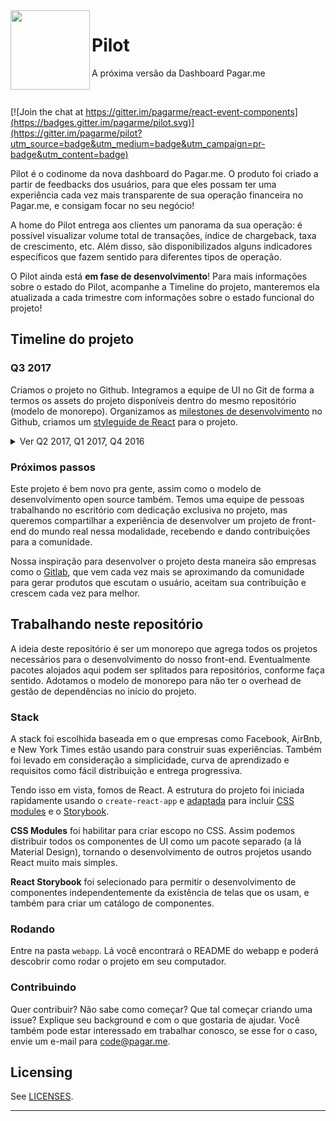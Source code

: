 <img src="https://avatars1.githubusercontent.com/u/3846050?v=4&s=200" width="127px" height="127px" align="left"/>

# Pilot

A próxima versão da Dashboard Pagar.me

<br>

[![Join the chat at https://gitter.im/pagarme/react-event-components](https://badges.gitter.im/pagarme/pilot.svg)](https://gitter.im/pagarme/pilot?utm_source=badge&utm_medium=badge&utm_campaign=pr-badge&utm_content=badge)
<br>


Pilot é o codinome da nova dashboard do Pagar.me. O produto foi criado
a partir de feedbacks dos usuários, para que eles possam ter uma
experiência cada vez mais transparente de sua operação financeira no
Pagar.me, e consigam focar no seu negócio!

A home do Pilot entrega aos clientes um panorama da sua operação: é
possível visualizar volume total de transações, índice de chargeback,
taxa de crescimento, etc. Além disso, são disponibilizados alguns
indicadores específicos que fazem sentido para diferentes tipos de
operação.

O Pilot ainda está **em fase de desenvolvimento**! Para mais
informações sobre o estado do Pilot, acompanhe a Timeline do
projeto, manteremos ela atualizada a cada trimestre com
informações sobre o estado funcional do projeto!

## Timeline do projeto

### Q3 2017

Criamos o projeto no Github. Integramos a equipe de UI no Git de forma a
termos os assets do projeto disponíveis dentro do mesmo repositório (modelo
de monorepo). Organizamos as [milestones de desenvolvimento][milestones]
no Github, criamos um [styleguide de React][react-styleguide] para o
projeto.

<details>
<summary>Ver Q2 2017, Q1 2017, Q4 2016</summary>

### Q2 2017

A equipe de UX conduziu os esforços para desenhar protótipos baseados
no feedback dos clientes, executar testes de usabilidade e adaptar os
protótipos conforme o feedback.

A equipe de UI iniciou o design de uma biblioteca de componentes básicos
de interface, incluindo botões, inputs, cards, etc. Essa biblioteca será
usada para desenvolver as telas baseadas nos protótipos.

### Q1 2017

Formamos uma equipe de UX para trabalhar na experiência do usuário.
Esta equipe está desde janeiro compreendendo as dores dos usuários da
[nossa dashboard atual][dashboard-pagarme] e anotando cada detalhe.

### Q4 2016

Nossa equipe começou a pensar em uma próxima versão da nossa dashboard,
peça fundamental para empoderar o lojista a tomar decisões de negócio.

Com o crescimento do Pagar.me em 2016, e consequentemente a entrada de
novos clientes, precisavamos mergulhar de cabeça no dia-a-dia deles para
dar a luz a um novo conceito de dashboard, que fosse totalmente centrada
na operação do nosso cliente.

</details>

### Próximos passos

Este projeto é bem novo pra gente, assim como o modelo de desenvolvimento
open source também. Temos uma equipe de pessoas trabalhando no escritório
com dedicação exclusiva no projeto, mas queremos compartilhar a experiência
de desenvolver um projeto de front-end do mundo real nessa modalidade,
recebendo e dando contribuições para a comunidade.

Nossa inspiração para desenvolver o projeto desta maneira são empresas
como o [Gitlab][gitlab-handbook], que vem cada vez mais se aproximando
da comunidade para gerar produtos que escutam o usuário, aceitam sua
contribuição e crescem cada vez para melhor.

## Trabalhando neste repositório

A ideia deste repositório é ser um monorepo que agrega todos os projetos
necessários para o desenvolvimento do nosso front-end. Eventualmente
pacotes alojados aqui podem ser splitados para repositórios, conforme
faça sentido. Adotamos o modelo de monorepo para não ter o overhead de
gestão de dependências no início do projeto.

### Stack

A stack foi escolhida baseada em o que empresas como Facebook, AirBnb,
e New York Times estão usando para construir suas experiências. Também foi
levado em consideração a simplicidade, curva de aprendizado e requisitos
como fácil distribuição e entrega progressiva.

Tendo isso em vista, fomos de React. A estrutura do projeto foi iniciada
rapidamente usando o `create-react-app` e [adaptada][css-modules-commit]
para incluir [CSS modules][css-modules] e o [Storybook][storybook].

**CSS Modules** foi habilitar para criar escopo no CSS. Assim podemos
distribuir todos os componentes de UI como um pacote separado (a lá
Material Design), tornando o desenvolvimento de outros projetos usando
React muito mais simples.

**React Storybook** foi selecionado para permitir o desenvolvimento de
componentes independentemente da existência de telas que os usam, e
também para criar um catálogo de componentes.

### Rodando

Entre na pasta `webapp`. Lá você encontrará o README do webapp e poderá
descobrir como rodar o projeto em seu computador.

### Contribuindo

Quer contribuir? Não sabe como começar? Que tal começar criando uma issue?
Explique seu background e com o que gostaria de ajudar. Você também pode
estar interessado em trabalhar conosco, se esse for o caso, envie um e-mail
para code@pagar.me.

## Licensing

See [LICENSES](LICENSES.md).

---

[milestones]: https://github.com/pagarme/pilot/milestones
[dashboard-pagarme]: https://dashboard.pagar.me
[react-styleguide]: https://github.com/pagarme/react-style-guide
[gitlab-handbook]: https://about.gitlab.com/handbook/
[css-modules]: https://github.com/css-modules/css-modules
[storybook]: https://github.com/storybooks/storybook
[css-modules-commit]: https://github.com/pagarme/pilot/pull/178/commits
